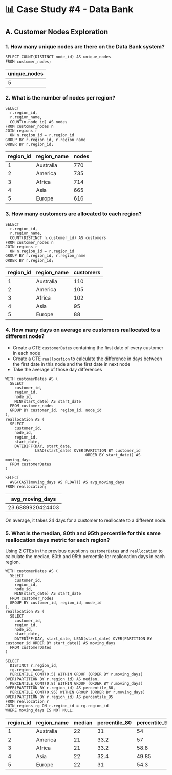 # 📊 Case Study #4 - Data Bank
## A. Customer Nodes Exploration
### 1. How many unique nodes are there on the Data Bank system?
```TSQL
SELECT COUNT(DISTINCT node_id) AS unique_nodes
FROM customer_nodes;
```
| unique_nodes  |
|---------------|
| 5             |

### 2. What is the number of nodes per region?
```TSQL
SELECT 
  r.region_id,
  r.region_name,
  COUNT(n.node_id) AS nodes
FROM customer_nodes n
JOIN regions r
  ON n.region_id = r.region_id
GROUP BY r.region_id, r.region_name
ORDER BY r.region_id;
```
| region_id | region_name | nodes  |
|-----------|-------------|--------|
| 1         | Australia   | 770    |
| 2         | America     | 735    |
| 3         | Africa      | 714    |
| 4         | Asia        | 665    |
| 5         | Europe      | 616    |

### 3. How many customers are allocated to each region?
```TSQL
SELECT 
  r.region_id,
  r.region_name,
  COUNT(DISTINCT n.customer_id) AS customers
FROM customer_nodes n
JOIN regions r
  ON n.region_id = r.region_id
GROUP BY r.region_id, r.region_name
ORDER BY r.region_id;
```
| region_id | region_name | customers  |
|-----------|-------------|------------|
| 1         | Australia   | 110        |
| 2         | America     | 105        |
| 3         | Africa      | 102        |
| 4         | Asia        | 95         |
| 5         | Europe      | 88         |

### 4. How many days on average are customers reallocated to a different node?
  * Create a CTE ```customerDates``` containing the first date of every customer in each node
  * Create a CTE ```reallocation``` to calculate the difference in days between the first date in this node and the first date in next node
  * Take the average of those day differences
```TSQL
WITH customerDates AS (
  SELECT 
    customer_id,
    region_id,
    node_id,
    MIN(start_date) AS start_date
  FROM customer_nodes
  GROUP BY customer_id, region_id, node_id
),
reallocation AS (
  SELECT
    customer_id,
    node_id,
    region_id,
    start_date,
    DATEDIFF(DAY, start_date, 
             LEAD(start_date) OVER(PARTITION BY customer_id 
                                   ORDER BY start_date)) AS moving_days
  FROM customerDates
)

SELECT 
  AVG(CAST(moving_days AS FLOAT)) AS avg_moving_days
FROM reallocation;
```
| avg_moving_days  |
|------------------|
| 23.6889920424403 |

On average, it takes 24 days for a customer to reallocate to a different node.

### 5. What is the median, 80th and 95th percentile for this same reallocation days metric for each region?
Using 2 CTEs in the previous questions ```customerDates``` and ```reallocation``` to calculate the median, 80th and 95th percentile for reallocation days in each region.
```TSQL
WITH customerDates AS (
  SELECT 
    customer_id,
    region_id,
    node_id,
    MIN(start_date) AS start_date
  FROM customer_nodes
  GROUP BY customer_id, region_id, node_id
),
reallocation AS (
  SELECT
    customer_id,
    region_id,
    node_id,
    start_date,
    DATEDIFF(DAY, start_date, LEAD(start_date) OVER(PARTITION BY customer_id ORDER BY start_date)) AS moving_days
  FROM customerDates
)

SELECT 
  DISTINCT r.region_id,
  rg.region_name,
  PERCENTILE_CONT(0.5) WITHIN GROUP (ORDER BY r.moving_days) OVER(PARTITION BY r.region_id) AS median,
  PERCENTILE_CONT(0.8) WITHIN GROUP (ORDER BY r.moving_days) OVER(PARTITION BY r.region_id) AS percentile_80,
  PERCENTILE_CONT(0.95) WITHIN GROUP (ORDER BY r.moving_days) OVER(PARTITION BY r.region_id) AS percentile_95
FROM reallocation r
JOIN regions rg ON r.region_id = rg.region_id
WHERE moving_days IS NOT NULL;
```
| region_id | region_name | median | percentile_80 | percentile_95  |
|-----------|-------------|--------|---------------|----------------|
| 1         | Australia   | 22     | 31            | 54             |
| 2         | America     | 21     | 33.2          | 57             |
| 3         | Africa      | 21     | 33.2          | 58.8           |
| 4         | Asia        | 22     | 32.4          | 49.85          |
| 5         | Europe      | 22     | 31            | 54.3           |
